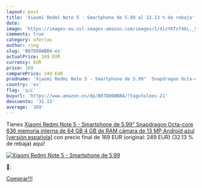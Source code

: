 ```yaml
---
layout: post
title: 'Xiaomi Redmi Note 5 - Smartphone de 5.99 al 32.13 % de rebaja'
date: 
image: 'https://images-eu.ssl-images-amazon.com/images/I/41zYKTsf4kL._SL200_.jpg'
comments: true
category: ofertas
author: ring
slug: 'B07D86WBB4-es'
actualPrice: 169 EUR
currency: EUR
price: 169
comparePrice: 249 EUR
prodname: 'Xiaomi Redmi Note 5 - Smartphone de 5.99"  Snapdragon Octa-core 636  memoria interna de 64 GB  4 GB de RAM  cámara de 13 MP  Android  azul  [versión española]'
country: 'es'
flag: '🇪🇸'
buyurl: 'https://www.amazon.es/dp/B07D86WBB4/?tag=tolees-21'
descuento: '32.13'
average: '169'
---
```


Tienes [Xiaomi Redmi Note 5 - Smartphone de 5.99"  Snapdragon Octa-core 636  memoria interna de 64 GB  4 GB de RAM  cámara de 13 MP  Android  azul  [versión española]](https://www.amazon.es/dp/B07D86WBB4/?tag=tolees-21) con precio final de  169 EUR (original: 249 EUR) (32.13 %  de rebaja) aqui!

[![Xiaomi Redmi Note 5 - Smartphone de 5.99](https://images-eu.ssl-images-amazon.com/images/I/41zYKTsf4kL._SL200_.jpg)](https://www.amazon.es/dp/B07D86WBB4/?tag=tolees-21)

🔎:


[Comprar!!!](https://www.amazon.es/dp/B07D86WBB4/?tag=tolees-21)
